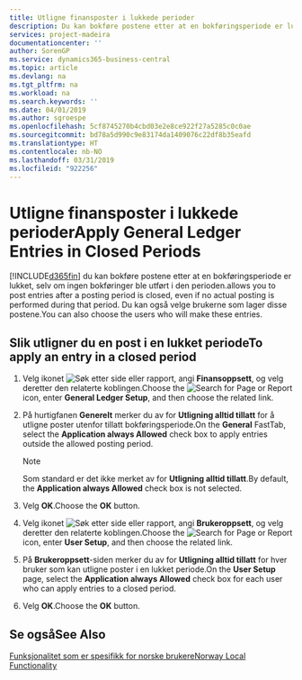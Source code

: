 ```yaml
---
title: Utligne finansposter i lukkede perioder
description: Du kan bokføre postene etter at en bokføringsperiode er lukket, selv om ingen bokføringer ble utført i den perioden.
services: project-madeira
documentationcenter: ''
author: SorenGP
ms.service: dynamics365-business-central
ms.topic: article
ms.devlang: na
ms.tgt_pltfrm: na
ms.workload: na
ms.search.keywords: ''
ms.date: 04/01/2019
ms.author: sgroespe
ms.openlocfilehash: 5cf8745270b4cbd03e2e8ce922f27a5285c0c0ae
ms.sourcegitcommit: bd78a5d990c9e83174da1409076c22df8b35eafd
ms.translationtype: HT
ms.contentlocale: nb-NO
ms.lasthandoff: 03/31/2019
ms.locfileid: "922256"
---
```

# <a name="apply-general-ledger-entries-in-closed-periods"></a><span data-ttu-id="74357-103">Utligne finansposter i lukkede perioder</span><span class="sxs-lookup"><span data-stu-id="74357-103">Apply General Ledger Entries in Closed Periods</span></span>
[!INCLUDE[d365fin](../../includes/d365fin_md.md)] <span data-ttu-id="74357-104">du kan bokføre postene etter at en bokføringsperiode er lukket, selv om ingen bokføringer ble utført i den perioden.</span><span class="sxs-lookup"><span data-stu-id="74357-104">allows you to post entries after a posting period is closed, even if no actual posting is performed during that period.</span></span> <span data-ttu-id="74357-105">Du kan også velge brukerne som lager disse postene.</span><span class="sxs-lookup"><span data-stu-id="74357-105">You can also choose the users who will make these entries.</span></span>  

## <a name="to-apply-an-entry-in-a-closed-period"></a><span data-ttu-id="74357-106">Slik utligner du en post i en lukket periode</span><span class="sxs-lookup"><span data-stu-id="74357-106">To apply an entry in a closed period</span></span>  

1.  <span data-ttu-id="74357-107">Velg ikonet ![Søk etter side eller rapport](../../media/ui-search/search_small.png "Søk etter side eller rapport"), angi **Finansoppsett**, og velg deretter den relaterte koblingen.</span><span class="sxs-lookup"><span data-stu-id="74357-107">Choose the ![Search for Page or Report](../../media/ui-search/search_small.png "Search for Page or Report icon") icon, enter **General Ledger Setup**, and then choose the related link.</span></span>  
2.  <span data-ttu-id="74357-108">På hurtigfanen **Generelt** merker du av for **Utligning alltid tillatt** for å utligne poster utenfor tillatt bokføringsperiode.</span><span class="sxs-lookup"><span data-stu-id="74357-108">On the **General** FastTab, select the **Application always Allowed** check box to apply entries outside the allowed posting period.</span></span>  

    > [!NOTE]  
    >  <span data-ttu-id="74357-109">Som standard er det ikke merket av for **Utligning alltid tillatt**.</span><span class="sxs-lookup"><span data-stu-id="74357-109">By default, the **Application always Allowed** check box is not selected.</span></span>  

3.  <span data-ttu-id="74357-110">Velg **OK**.</span><span class="sxs-lookup"><span data-stu-id="74357-110">Choose the **OK** button.</span></span>  
4.  <span data-ttu-id="74357-111">Velg ikonet ![Søk etter side eller rapport](../../media/ui-search/search_small.png "Søk etter side eller rapport"), angi **Brukeroppsett**, og velg deretter den relaterte koblingen.</span><span class="sxs-lookup"><span data-stu-id="74357-111">Choose the ![Search for Page or Report](../../media/ui-search/search_small.png "Search for Page or Report icon") icon, enter **User Setup**, and then choose the related link.</span></span>  
5.  <span data-ttu-id="74357-112">På **Brukeroppsett**-siden merker du av for **Utligning alltid tillatt** for hver bruker som kan utligne poster i en lukket periode.</span><span class="sxs-lookup"><span data-stu-id="74357-112">On the **User Setup** page, select the **Application always Allowed** check box for each user who can apply entries to a closed period.</span></span>  
6.  <span data-ttu-id="74357-113">Velg **OK**.</span><span class="sxs-lookup"><span data-stu-id="74357-113">Choose the **OK** button.</span></span>  

## <a name="see-also"></a><span data-ttu-id="74357-114">Se også</span><span class="sxs-lookup"><span data-stu-id="74357-114">See Also</span></span>  
[<span data-ttu-id="74357-115">Funksjonalitet som er spesifikk for norske brukere</span><span class="sxs-lookup"><span data-stu-id="74357-115">Norway Local Functionality</span></span>](norway-local-functionality.md)

